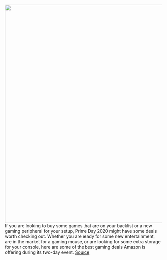 <img src='https://cdn.vox-cdn.com/thumbor/LwVImOaXNijTEcihkXFtulXIuw8=/0x0:2040x1360/1200x800/filters:focal(857x517:1183x843)/cdn.vox-cdn.com/uploads/chorus_image/image/67622680/akrales_190820_3597_0191.0.jpg' width='700px' /><br/>
If you are looking to buy some games that are on your backlist or a new gaming peripheral for your setup, Prime Day 2020 might have some deals worth checking out. Whether you are ready for some new entertainment, are in the market for a gaming mouse, or are looking for some extra storage for your console, here are some of the best gaming deals Amazon is offering during its two-day event.
<a href='https://www.theverge.com/21507769/amazon-prime-day-best-gaming-games-deals'> Source <a/>